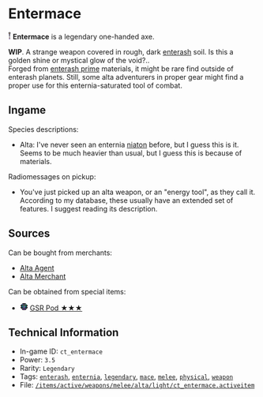# Entermace

<img src="https://raw.githubusercontent.com/Ceterai/Enternia/main/items/active/weapons/melee/alta/light/ct_entermace.png" alt="Entermace icon" loading="lazy" height=16px width="auto" /> **Entermace** is a legendary one-handed axe.

**WIP**. A strange weapon covered in rough, dark [enterash](https://ceterai.github.io/MyEnternia/Wiki/Tags/Enterash) soil. Is this a golden shine or mystical glow of the void?..  
Forged from [enterash prime](https://ceterai.github.io/MyEnternia/Wiki/Tags/EnterashPrime) materials, it might be rare find outside of enterash planets. Still, some alta adventurers in proper gear might find a proper use for this enternia-saturated tool of combat.

## Ingame

Species descriptions:

- Alta: I've never seen an enternia [niaton](https://ceterai.github.io/MyEnternia/Wiki/niaton) before, but I guess this is it. Seems to be much heavier than usual, but I guess this is because of materials.

Radiomessages on pickup:

- You've just picked up an alta weapon, or an "energy tool", as they call it. According to my database, these usually have an extended set of features. I suggest reading its description.

## Sources

Can be bought from merchants:

- [Alta Agent](https://ceterai.github.io/MyEnternia/Wiki/AltaAgent)
- [Alta Merchant](https://ceterai.github.io/MyEnternia/Wiki/AltaMerchant)

Can be obtained from special items:

- <img src="https://raw.githubusercontent.com/Ceterai/Enternia/main/items/active/alta/loot/other/gsr.png" alt="GSR Pod ★★★ icon" loading="lazy" height=16px width="auto" /> [GSR Pod ★★★](https://ceterai.github.io/MyEnternia/Wiki/GSRPod)

## Technical Information

- In-game ID: `ct_entermace`
- Power: `3.5`
- Rarity: `Legendary`
- Tags: [`enterash`](https://ceterai.github.io/MyEnternia/Wiki/Tags/Enterash), [`enternia`](https://ceterai.github.io/MyEnternia/Wiki/Tags/Enternia), [`legendary`](https://ceterai.github.io/MyEnternia/Wiki/Tags/Legendary), [`mace`](https://ceterai.github.io/MyEnternia/Wiki/Tags/Mace), [`melee`](https://ceterai.github.io/MyEnternia/Wiki/Tags/Melee), [`physical`](https://ceterai.github.io/MyEnternia/Wiki/Tags/Physical), [`weapon`](https://ceterai.github.io/MyEnternia/Wiki/Tags/Weapon)
- File: [`/items/active/weapons/melee/alta/light/ct_entermace.activeitem`](https://github.com/Ceterai/Enternia/blob/main/items/active/weapons/melee/alta/light/ct_entermace.activeitem)
